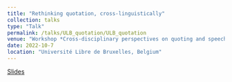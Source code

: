 ```yaml
---
title: "Rethinking quotation, cross-linguistically"
collection: talks
type: "Talk"
permalink: /talks/ULB_quotation/ULB_quotation
venue: "Workshop *Cross-disciplinary perspectives on quoting and speech reporting*"
date: 2022-10-7
location: "Université Libre de Bruxelles, Belgium"
---
```


[Slides](./ULB_Quotation_2022.pdf)
